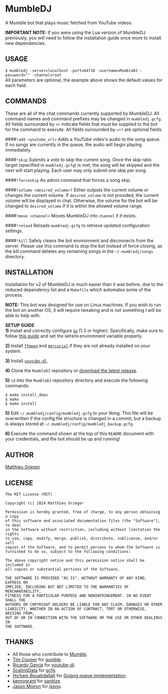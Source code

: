 MumbleDJ
========
A Mumble bot that plays music fetched from YouTube videos.

**IMPORTANT NOTE:** If you were using the Lua version of MumbleDJ previously, you will need to follow the installation guide once more to install new dependencies.

## USAGE
`$ mumbledj -server=localhost -port=64738 -username=MumbleDJ -password="" -channel=root`  
All parameters are optional, the example above shows the default values for each field.

## COMMANDS
These are all of the chat commands currently supported by MumbleDJ. All command names and command prefixes may be changed in `mumbledj.gcfg`. All fields surrounded by `<>` indicate fields that *must* be supplied to the bot for the command to execute. All fields surrounded by `<>?` are optional fields.

####`!add <youtube_url>`
Adds a YouTube video's audio to the song queue. If no songs are currently in the queue, the audio will begin playing immediately.

####`!skip`
Submits a vote to skip the current song. Once the skip ratio target (specified in `mumbledj.gcfg`) is met, the song will be skipped and the next will start playing. Each user may only submit one skip per song.

####`!forceskip`
An admin command that forces a song skip.

####`!volume <desired_volume>?`
Either outputs the current volume or changes the current volume. If `desired_volume` is not provided, the current volume will be displayed in chat. Otherwise, the volume for the bot will be changed to `desired_volume` if it is within the allowed volume range.

####`!move <channel>`
Moves MumbleDJ into `channel` if it exists.

####`!reload`
Reloads `mumbledj.gcfg` to retrieve updated configuration settings.

####`!kill`
Safely cleans the bot environment and disconnects from the server. Please use this command to stop the bot instead of force closing, as the kill command deletes any remaining songs in the `~/.mumbledj/songs` directory.

## INSTALLATION
Installation for v2 of MumbleDJ is much easier than it was before, due to the reduced dependency list and a `Makefile` which automates some of the process.  

**NOTE:** This bot was designed for use on Linux machines. If you wish to run the bot on another OS, it will require tweaking and is not something I will be able to help with.

**SETUP GUIDE**  
**1)** Install and correctly configure [`Go`](https://golang.org/) (1.3 or higher). Specifically, make sure to follow [this guide](https://golang.org/doc/code.html) and set the `GOPATH` environment variable properly.

**2)** Install [`ffmpeg`](https://www.ffmpeg.org/) and [`mercurial`](http://mercurial.selenic.com/) if they are not already installed on your system.

**3)** Install [`youtube-dl`](https://github.com/rg3/youtube-dl#installation).

**4)** Clone the `MumbleDJ` repository or [download the latest release](https://github.com/matthieugrieger/mumbledj/releases).

**5)** `cd` into the `MumbleDJ` repository directory and execute the following commands: 
```
$ make install_deps
$ make
$ make install
```

**5)** Edit `~/.mumbledj/config/mumbledj.gcfg` to your liking. This file will be overwritten if the config file structure is changed in a commit, but a backup is always stored at `~/.mumbledj/config/mumbledj_backup.gcfg`.

**6)** Execute the command shown at the top of this `README` document with your credentials, and the bot should be up and running!

## AUTHOR
[Matthieu Grieger](http://matthieugrieger.com)

## LICENSE
```
The MIT License (MIT)

Copyright (c) 2014 Matthieu Grieger

Permission is hereby granted, free of charge, to any person obtaining a copy
of this software and associated documentation files (the "Software"), to deal
in the Software without restriction, including without limitation the rights
to use, copy, modify, merge, publish, distribute, sublicense, and/or sell
copies of the Software, and to permit persons to whom the Software is
furnished to do so, subject to the following conditions:

The above copyright notice and this permission notice shall be included in
all copies or substantial portions of the Software.

THE SOFTWARE IS PROVIDED "AS IS", WITHOUT WARRANTY OF ANY KIND, EXPRESS OR
IMPLIED, INCLUDING BUT NOT LIMITED TO THE WARRANTIES OF MERCHANTABILITY,
FITNESS FOR A PARTICULAR PURPOSE AND NONINFRINGEMENT. IN NO EVENT SHALL THE
AUTHORS OR COPYRIGHT HOLDERS BE LIABLE FOR ANY CLAIM, DAMAGES OR OTHER
LIABILITY, WHETHER IN AN ACTION OF CONTRACT, TORT OR OTHERWISE, ARISING FROM,
OUT OF OR IN CONNECTION WITH THE SOFTWARE OR THE USE OR OTHER DEALINGS IN
THE SOFTWARE.
```

## THANKS
* All those who contribute to [Mumble](https://github.com/mumble-voip/mumble).
* [Tim Cooper](https://github.com/bontibon) for [gumble](https://github.com/layeh/gumble).
* [Ricardo Garcia](https://github.com/rg3) for [youtube-dl](https://github.com/rg3/youtube-dl).
* [ScalingData](https://github.com/scalingdata) for [gcfg](https://github.com/scalingdata/gcfg).
* [Hicham Bouabdallah](https://github.com/hishboy) for [Golang queue implementation](https://github.com/hishboy/gocommons/blob/master/lang/queue.go).
* [kennygrant](https://github.com/kennygrant) for [sanitize](https://github.com/kennygrant/sanitize).
* [Jason Moiron](https://github.com/jmoiron) for [jsonq](https://github.com/jmoiron/jsonq).
